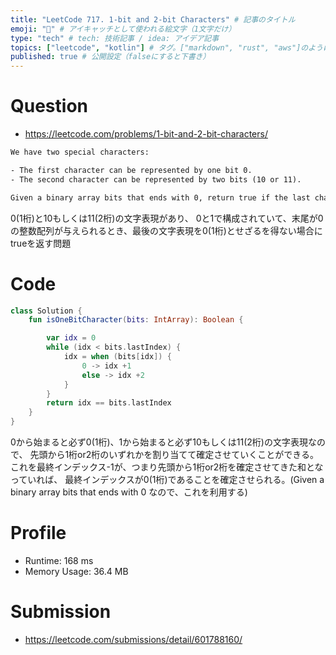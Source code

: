 ```yaml
---
title: "LeetCode 717. 1-bit and 2-bit Characters" # 記事のタイトル
emoji: "🧐" # アイキャッチとして使われる絵文字（1文字だけ）
type: "tech" # tech: 技術記事 / idea: アイデア記事
topics: ["leetcode", "kotlin"] # タグ。["markdown", "rust", "aws"]のように指定する
published: true # 公開設定（falseにすると下書き）
---
```


# Question

- https://leetcode.com/problems/1-bit-and-2-bit-characters/

~~~txt
We have two special characters:

- The first character can be represented by one bit 0.
- The second character can be represented by two bits (10 or 11).

Given a binary array bits that ends with 0, return true if the last character must be a one-bit character.
~~~

0(1桁)と10もしくは11(2桁)の文字表現があり、
0と1で構成されていて、末尾が0の整数配列が与えられるとき、最後の文字表現を0(1桁)とせざるを得ない場合にtrueを返す問題

# Code

~~~kotlin
class Solution {
    fun isOneBitCharacter(bits: IntArray): Boolean {

        var idx = 0
        while (idx < bits.lastIndex) {
            idx = when (bits[idx]) {
                0 -> idx +1
                else -> idx +2
            }
        }
        return idx == bits.lastIndex
    }
}
~~~

0から始まると必ず0(1桁)、1から始まると必ず10もしくは11(2桁)の文字表現なので、
先頭から1桁or2桁のいずれかを割り当てて確定させていくことができる。
これを最終インデックス-1が、つまり先頭から1桁or2桁を確定させてきた和となっていれば、
最終インデックスが0(1桁)であることを確定させられる。(Given a binary array bits that ends with 0 なので、これを利用する)

# Profile

- Runtime: 168 ms
- Memory Usage: 36.4 MB

# Submission

- https://leetcode.com/submissions/detail/601788160/
